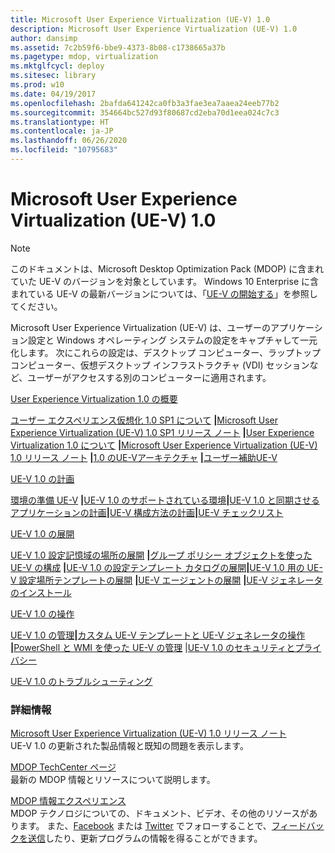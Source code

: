 ```yaml
---
title: Microsoft User Experience Virtualization (UE-V) 1.0
description: Microsoft User Experience Virtualization (UE-V) 1.0
author: dansimp
ms.assetid: 7c2b59f6-bbe9-4373-8b08-c1738665a37b
ms.pagetype: mdop, virtualization
ms.mktglfcycl: deploy
ms.sitesec: library
ms.prod: w10
ms.date: 04/19/2017
ms.openlocfilehash: 2bafda641242ca0fb3a3fae3ea7aaea24eeb77b2
ms.sourcegitcommit: 354664bc527d93f80687cd2eba70d1eea024c7c3
ms.translationtype: HT
ms.contentlocale: ja-JP
ms.lasthandoff: 06/26/2020
ms.locfileid: "10795683"
---
```

# Microsoft User Experience Virtualization (UE-V) 1.0

>[!NOTE]
>このドキュメントは、Microsoft Desktop Optimization Pack (MDOP) に含まれていた UE-V のバージョンを対象としています。 Windows 10 Enterprise に含まれている UE-V の最新バージョンについては、「[UE-V の開始する](https://docs.microsoft.com/windows/configuration/ue-v/uev-getting-started)」を参照してください。


Microsoft User Experience Virtualization (UE-V) は、ユーザーのアプリケーション設定と Windows オペレーティング システムの設定をキャプチャして一元化します。 次にこれらの設定は、デスクトップ コンピューター、ラップトップ コンピューター、仮想デスクトップ インフラストラクチャ (VDI) セッションなど、ユーザーがアクセスする別のコンピューターに適用されます。

<a href="" id="getting-started-with-user-experience-virtualization-1-0"></a>[User Experience Virtualization 1.0 の概要](getting-started-with-user-experience-virtualization-10.md)  

[ユーザー エクスペリエンス仮想化 1.0 SP1 について](about-user-experience-virtualization-10-sp1.md) **|**[Microsoft User Experience Virtualization (UE-V) 1.0 SP1 リリース ノート](microsoft-user-experience-virtualization--ue-v--10-sp1-release-notes.md) **|**[User Experience Virtualization 1.0 について](about-user-experience-virtualization-10.md) **|**[Microsoft User Experience Virtualization (UE-V) 1.0 リリース ノート](microsoft-user-experience-virtualization--ue-v--10-release-notes.md) **|**[1.0 のUE-Vアーキテクチャ](high-level-architecture-for-ue-v-10.md) **|**[ユーザー補助UE-V](accessibility-for-ue-v.md)

<a href="" id="planning-for-ue-v-1-0"></a>[UE-V 1.0 の計画](planning-for-ue-v-10.md)  

[環境の準備 UE-V](preparing-your-environment-for-ue-v.md) **|**[UE-V 1.0 のサポートされている環境](supported-configurations-for-ue-v-10.md)**|**[UE-V 1.0 と同期させるアプリケーションの計画](planning-which-applications-to-synchronize-with-ue-v-10.md)**|**[UE-V 構成方法の計画](planning-for-ue-v-configuration-methods.md)**|**[UE-V チェックリスト](ue-v-checklist.md)

<a href="" id="deploying-ue-v-1-0"></a>[UE-V 1.0 の展開](deploying-ue-v-10.md)  

[UE-V 1.0 設定記憶域の場所の展開](deploying-the-settings-storage-location-for-ue-v-10.md) **|**[グループ ポリシー オブジェクトを使った UE-V の構成](configuring-ue-v-with-group-policy-objects.md) **|**[UE-V 1.0 の設定テンプレート カタログの展開](deploying-the-settings-template-catalog-for-ue-v-10.md)**|**[UE-V 1.0 用の UE-V 設定場所テンプレートの展開](deploying-ue-v-settings-location-templates-for-ue-v-10.md) **|**[UE-V エージェントの展開](deploying-the-ue-v-agent.md) **|**[UE-V ジェネレータのインストール](installing-the-ue-v-generator.md)

<a href="" id="operations-for-ue-v-1-0"></a>[UE-V 1.0 の操作](operations-for-ue-v-10.md)  

[UE-V 1.0 の管理](administering-ue-v-10.md)**|**[カスタム UE-V テンプレートと UE-V ジェネレータの操作](working-with-custom-ue-v-templates-and-the-ue-v-generator.md) **|**[PowerShell と WMI を使った UE-V の管理](administering-ue-v-with-powershell-and-wmi.md)  |[UE-V 1.0 のセキュリティとプライバシー](security-and-privacy-for-ue-v-10.md)

<a href="" id="troubleshooting-ue-v-1-0"></a>[UE-V 1.0 のトラブルシューティング](troubleshooting-ue-v-10.md)  

### 詳細情報

<a href="" id="microsoft-user-experience-virtualization--ue-v--1-0-release-notes"></a>[Microsoft User Experience Virtualization (UE-V) 1.0 リリース ノート](microsoft-user-experience-virtualization--ue-v--10-release-notes.md)  
UE-V 1.0 の更新された製品情報と既知の問題を表示します。

<a href="" id="mdop-techcenter-page"></a>[MDOP TechCenter ページ](https://go.microsoft.com/fwlink/p/?LinkId=225286)  
最新の MDOP 情報とリソースについて説明します。

<a href="" id="mdop-information-experience"></a>[MDOP 情報エクスペリエンス](https://go.microsoft.com/fwlink/p/?LinkId=236032)  
MDOP テクノロジについての、ドキュメント、ビデオ、その他のリソースがあります。 また、[Facebook](https://go.microsoft.com/fwlink/p/?LinkId=242445) または [Twitter](https://go.microsoft.com/fwlink/p/?LinkId=242447) でフォローすることで、[フィードバックを送信](mailto:MDOPDocs@microsoft.com)したり、更新プログラムの情報を得ることができます。

 

 





